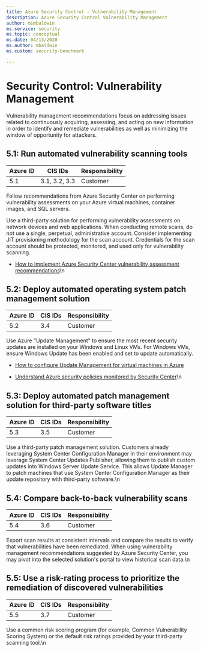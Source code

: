 ```yaml
---
title: Azure Security Control - Vulnerability Management
description: Azure Security Control Vulnerability Management
author: msmbaldwin
ms.service: security
ms.topic: conceptual
ms.date: 04/13/2020
ms.author: mbaldwin
ms.custom: security-benchmark

---
```


# Security Control: Vulnerability Management

Vulnerability management recommendations focus on addressing issues related to continuously acquiring, assessing, and acting on new information in order to identify and remediate vulnerabilities as well as minimizing the window of opportunity for attackers.

## 5.1: Run automated vulnerability scanning tools

| Azure ID | CIS IDs | Responsibility |
|--|--|--|
| 5.1 | 3.1, 3.2, 3.3 | Customer |

Follow recommendations from Azure Security Center on performing vulnerability assessments on your Azure virtual machines, container images, and SQL servers.

Use a third-party solution for performing vulnerability assessments on network devices and web applications. When conducting remote scans, do not use a single, perpetual, administrative account. Consider implementing JIT provisioning methodology for the scan account. Credentials for the scan account should be protected, monitored, and used only for vulnerability scanning.

- [How to implement Azure Security Center vulnerability assessment recommendations](https://docs.microsoft.com/azure/security-center/security-center-vulnerability-assessment-recommendations)\n
## 5.2: Deploy automated operating system patch management solution

| Azure ID | CIS IDs | Responsibility |
|--|--|--|
| 5.2 | 3.4 | Customer |

Use Azure "Update Management" to ensure the most recent security updates are installed on your Windows and Linux VMs. For Windows VMs, ensure Windows Update has been enabled and set to update automatically.

- [How to configure Update Management for virtual machines in Azure](https://docs.microsoft.com/azure/automation/automation-update-management)

- [Understand Azure security policies monitored by Security Center](https://docs.microsoft.com/azure/security-center/security-center-policy-definitions)\n
## 5.3: Deploy automated patch management solution for third-party software titles

| Azure ID | CIS IDs | Responsibility |
|--|--|--|
| 5.3 | 3.5 | Customer |

Use a third-party patch management solution. Customers already leveraging System Center Configuration Manager in their environment may leverage System Center Updates Publisher, allowing them to publish custom updates into Windows Server Update Service. This allows Update Manager to patch machines that use System Center Configuration Manager as their update repository with third-party software.\n
## 5.4: Compare back-to-back vulnerability scans

| Azure ID | CIS IDs | Responsibility |
|--|--|--|
| 5.4 | 3.6 | Customer |

Export scan results at consistent intervals and compare the results to verify that vulnerabilities have been remediated. When using vulnerability management recommendations suggested by Azure Security Center, you may pivot into the selected solution's portal to view historical scan data.\n
## 5.5: Use a risk-rating process to prioritize the remediation of discovered vulnerabilities

| Azure ID | CIS IDs | Responsibility |
|--|--|--|
| 5.5 | 3.7 | Customer |

Use a common risk scoring program (for example, Common Vulnerability Scoring System) or the default risk ratings provided by your third-party scanning tool.\n

